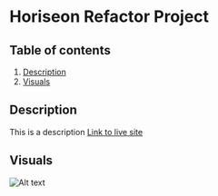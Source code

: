 <!-- # horiseon-refactor-project
01-html-git-css -->
# Horiseon Refactor Project

## Table of contents
1. [Description](#description)
2. [Visuals](#visuals)

## Description
This is a description
[Link to live site](https://bbelk.github.io/horiseon-refactor-project/#online-reputation-management) 

## Visuals
![Alt text](./assets/images/digital-marketing-meeting.jpg)